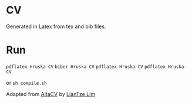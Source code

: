 # CV

Generated in Latex from tex and bib files.

# Run

```pdflatex Hruska-CV```
```biber Hruska-CV```
```pdflatex Hruska-CV```
```pdflatex Hruska-CV```

or
```sh compile.sh```


Adapted from [AltaCV](https://github.com/liantze/AltaCV) by [LianTze Lim](https://github.com/liantze)
